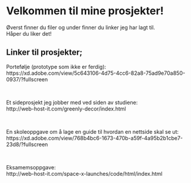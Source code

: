 <h1>Velkommen til mine prosjekter!</h1>

<p>Øverst finner du filer og under finner du linker jeg har lagt til. </br>
Håper du liker det!</p>

<h2>Linker til prosjekter;</h2>

<p>Portefølje (prototype som ikke er ferdig):</br>
https://xd.adobe.com/view/5c643106-4d75-4cc6-82a8-75ad9e70a850-0937/?fullscreen</p>
</br>
<p>Et sideprosjekt jeg jobber med ved siden av studiene:</br>
http://web-host-it.com/greenly-decor/index.html</p>
</br>
<p>En skoleoppgave om å lage en guide til hvordan en nettside skal se ut:</br>
https://xd.adobe.com/view/768b4bc6-1673-470b-a59f-4a95b2b1cbe7-23d8/?fullscreen</p>
</br>
<p>Eksamemsoppgave:</br>
http://web-host-it.com/space-x-launches/code/html/index.html</p>
</br>
